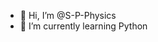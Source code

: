 - 👋 Hi, I’m @S-P-Physics
- 🌱 I’m currently learning Python
  

<!---
S-P-Physics/S-P-Physics is a ✨ special ✨ repository because its `README.md` (this file) appears on your GitHub profile.
You can click the Preview link to take a look at your changes.
--->
